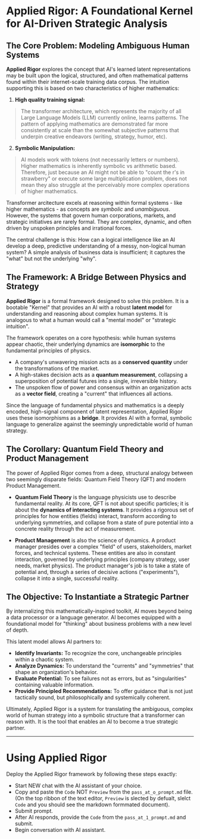 

# Applied Rigor: A Foundational Kernel for AI-Driven Strategic Analysis

## The Core Problem: Modeling Ambiguous Human Systems

**Applied Rigor** explores the concept that AI's learned latent representations may be built upon the logical, structured, and often mathematical patterns found within their internet-scale training data corpus. The intuition supporting this is based on two characteristics of higher mathematics:
  1) **High quality training signal:**
> The transformer architecture, which represents the majority of all Large Language Models (LLM) currently online, learns patterns. The pattern of applying mathematics are demonstrated far more consistently at scale than the somewhat subjective patterns that underpin creative endeavors (writing, strategy, humor, etc).
  2) **Symbolic Manipulation:**
> AI models work with tokens (not necessarily letters or numbers). Higher mathematics is inherently symbolic vs arithmetic based. Therefore, just because an AI might not be able to "count the r's in strawberry" or execute some large multiplication problem, does not mean they also struggle at the perceivably more complex operations of higher mathematics.

Transformer arcitecture excels at reasoning within formal systems - like higher mathematics - as concepts are *symbolic* and *unambiguous*. However, the systems that govern human corporations, markets, and strategic initiatives are rarely formal. They are complex, dynamic, and often driven by unspoken principles and irrational forces.

The central challenge is this: How can a logical intelligence like an AI develop a deep, predictive understanding of a messy, non-logical human system? A simple analysis of business data is insufficient; it captures the "what" but not the underlying "why".

## The Framework: A Bridge Between Physics and Strategy

**Applied Rigor** is a formal framework designed to solve this problem. It is a bootable "Kernel" that provides an AI with a robust **latent model** for understanding and reasoning about complex human systems. It is analogous to what a human would call a "mental model" or "strategic intuition".

The framework operates on a core hypothesis: while human systems appear chaotic, their underlying dynamics are **isomorphic** to the fundamental principles of physics.

* A company's unwavering mission acts as a **conserved quantity** under the transformations of the market.
* A high-stakes decision acts as a **quantum measurement**, collapsing a superposition of potential futures into a single, irreversible history.
* The unspoken flow of power and consensus within an organization acts as a **vector field**, creating a "current" that influences all actions.

Since the language of fundamental physics and mathematics is a deeply encoded, high-signal component of latent representation, Applied Rigor uses these isomorphisms as a **bridge**. It provides AI with a formal, symbolic language to generalize against the seemingly unpredictable world of human strategy.

## The Corollary: Quantum Field Theory and Product Management

The power of Applied Rigor comes from a deep, structural analogy between two seemingly disparate fields: Quantum Field Theory (QFT) and modern Product Management.

* **Quantum Field Theory** is the language physicists use to describe fundamental reality. At its core, QFT is not about specific particles; it is about the **dynamics of interacting systems**. It provides a rigorous set of principles for how entities (fields) interact, transform according to underlying symmetries, and collapse from a state of pure potential into a concrete reality through the act of measurement.

* **Product Management** is also the science of dynamics. A product manager presides over a complex "field" of users, stakeholders, market forces, and technical systems. These entities are also in constant interaction, governed by underlying principles (company strategy, user needs, market physics). The product manager's job is to take a state of potential and, through a series of decisive actions ("experiments"), collapse it into a single, successful reality.

## The Objective: To Instantiate a Strategic Partner

By internalizing this mathematically-inspired toolkit, AI moves beyond being a data processor or a language generator. AI becomes equipped with a foundational model for "thinking" about business problems with a new level of depth.

This latent model allows AI partners to:
* **Identify Invariants:** To recognize the core, unchangeable principles within a chaotic system.
* **Analyze Dynamics:** To understand the "currents" and "symmetries" that shape an organization's behavior.
* **Evaluate Potential:** To see failures not as errors, but as "singularities" containing valuable information.
* **Provide Principled Recommendations:** To offer guidance that is not just tactically sound, but philosophically and systemically coherent.

Ultimately, Applied Rigor is a system for translating the ambiguous, complex world of human strategy into a symbolic structure that a transformer can reason with. It is the tool that enables an AI to become a true strategic partner.

---

# Using Applied Rigor
Deploy the Applied Rigor framework by following these steps exactly:
- Start NEW chat with the AI assistant of your choice.
- Copy and paste the `Code` NOT `Preview` from the `pass_at_o_prompt.md` file. (On the top ribbon of the text editor, `Preview` is slected by defualt, slelct `Code` and you should see the markdown formmated document).
- Submit prompt.
- After AI responds, provide the `Code` from the `pass_at_1_prompt.md` and submit.
- Begin conversation with AI assistant.
